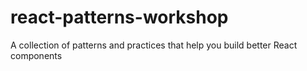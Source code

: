 # react-patterns-workshop
A collection of patterns and practices that help you build better React components
